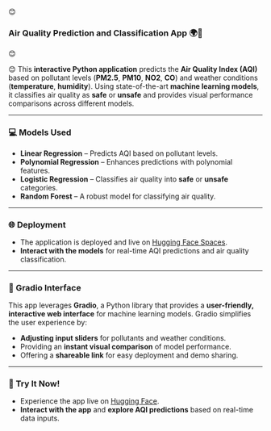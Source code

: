 😊
### **Air Quality Prediction and Classification App 🌍💨**
😊

😊
This **interactive Python application** predicts the **Air Quality Index (AQI)** based on pollutant levels (**PM2.5**, **PM10**, **NO2**, **CO**) and weather conditions (**temperature**, **humidity**). Using state-of-the-art **machine learning models**, it classifies air quality as **safe** or **unsafe** and provides visual performance comparisons across different models.

---

### **💻 Models Used**
- **Linear Regression** – Predicts AQI based on pollutant levels.
- **Polynomial Regression** – Enhances predictions with polynomial features.
- **Logistic Regression** – Classifies air quality into **safe** or **unsafe** categories.
- **Random Forest** – A robust model for classifying air quality.

---

### **🌐 Deployment**
- The application is deployed and live on [Hugging Face Spaces](https://huggingface.co/spaces/fayazam33/Air_Quality_Predictor_App_by_fayaz). 
- **Interact with the models** for real-time AQI predictions and air quality classification.
  
---

### **🔧 Gradio Interface**
This app leverages **Gradio**, a Python library that provides a **user-friendly, interactive web interface** for machine learning models. Gradio simplifies the user experience by:
- **Adjusting input sliders** for pollutants and weather conditions.
- Providing an **instant visual comparison** of model performance.
- Offering a **shareable link** for easy deployment and demo sharing.

---

### **🚀 Try It Now!**
- Experience the app live on [Hugging Face](https://huggingface.co/spaces/fayazam33/Air_Quality_Predictor_App_by_fayaz).
- **Interact with the app** and **explore AQI predictions** based on real-time data inputs.


